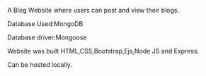 A Blog Website where users can post and view their blogs.


Database Used:MongoDB 

Database driver:Mongoose

Website was built HTML,CSS,Bootstrap,Ejs,Node JS and Express.

Can be hosted locally.
